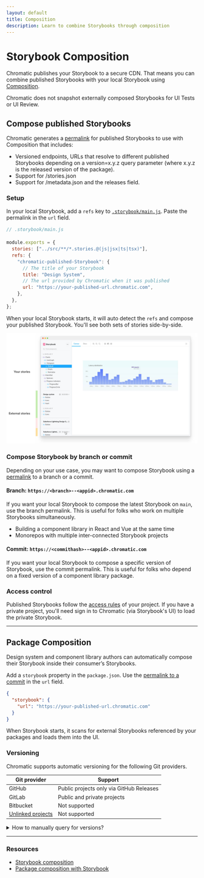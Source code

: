 ```yaml
---
layout: default
title: Composition
description: Learn to combine Storybooks through composition
---
```


# Storybook Composition

Chromatic publishes your Storybook to a secure CDN. That means you can combine published Storybooks with your local Storybook using [Composition](https://storybook.js.org/docs/react/workflows/storybook-composition).

<div class="aside">Chromatic does not snapshot externally composed Storybooks for UI Tests or UI Review.</div>

## Compose published Storybooks

Chromatic generates a [permalink](permalinks) for published Storybooks to use with Composition that includes:

- Versioned endpoints, URLs that resolve to different published Storybooks depending on a version=x.y.z query parameter (where x.y.z is the released version of the package).
- Support for /stories.json
- Support for /metadata.json and the releases field.

### Setup

In your local Storybook, add a `refs` key to [`.storybook/main.js`](https://storybook.js.org/docs/react/configure/overview#configure-story-rendering). Paste the permalink in the `url` field.

```js
// .storybook/main.js

module.exports = {
  stories: ["../src/**/*.stories.@(js|jsx|ts|tsx)"],
  refs: {
    "chromatic-published-Storybook": {
      // The title of your Storybook
      title: "Design System",
      // The url provided by Chromatic when it was published
      url: "https://your-published-url.chromatic.com",
    },
  },
};
```

When your local Storybook starts, it will auto detect the `refs` and compose your published Storybook. You'll see both sets of stories side-by-side.

![Multiple Storybooks combined through composition](img/reference-external-storybooks-composition.jpg)

### Compose Storybook by branch or commit

Depending on your use case, you may want to compose Storybook using a [permalink](permalinks) to a branch or a commit.

#### Branch: `https://<branch>--<appid>.chromatic.com`

If you want your local Storybook to compose the latest Storybook on `main`, use the branch permalink. This is useful for folks who work on multiple Storybooks simultaneously.

- Building a component library in React and Vue at the same time
- Monorepos with multiple inter-connected Storybook projects

#### Commit: `https://<commithash>--<appid>.chromatic.com`

If you want your local Storybook to compose a specific version of Storybook, use the commit permalink. This is useful for folks who depend on a fixed version of a component library package.

### Access control

Published Storybooks follow the [access rules](access) of your project. If you have a private project, you'll need sign in to Chromatic (via Storybook's UI) to load the private Storybook.

---

## Package Composition

Design system and component library authors can automatically compose their Storybook inside their consumer’s Storybooks.

Add a `storybook` property in the `package.json`. Use the [permalink to a commit](#compose-storybook-by-branch-or-commit) in the `url` field.

```json
{
  "storybook": {
    "url": "https://your-published-url.chromatic.com"
  }
}
```

When Storybook starts, it scans for external Storybooks referenced by your packages and loads them into the UI.

### Versioning

Chromatic supports automatic versioning for the following Git providers.

| Git provider                                  | Support                                  |
| --------------------------------------------- | ---------------------------------------- |
| GitHub                                        | Public projects only via GitHub Releases |
| GitLab                                        | Public and private projects              |
| Bitbucket                                     | Not supported                            |
| [Unlinked projects](access#unlinked-projects) | Not supported                            |

<details>
  <summary>How to manually query for versions?</summary>

If automatic versioning isn't supported for your Git provider, you can still get version information by manually updating your `package.json` with the permalink of the current published Storybook (e.g. `https://<commithash>--<appid>.chromatic.com`).

Use the `/metadata.json` endpoint to get additional information about the deployed Storybook version. It will output a response similar to the example below:

```json
{
  "versions": {
    "v0.1.1": "https://your-published-url.chromatic.com"
  }
}
```

</details>

---

### Resources

- [Storybook composition](https://storybook.js.org/docs/react/workflows/storybook-composition)
- [Package composition with Storybook](https://storybook.js.org/docs/react/workflows/package-composition)
